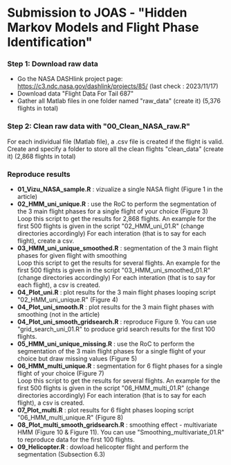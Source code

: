 # Submission to JOAS - "Hidden Markov Models and Flight Phase Identification" 

### Step 1: Download raw data 

- Go the NASA DASHlink project page: https://c3.ndc.nasa.gov/dashlink/projects/85/ (last check : 2023/11/17)
- Download data "Flight Data For Tail 687" 
- Gather all Matlab files in one folder named "raw_data" (create it) (5,376 flights in total)

### Step 2: Clean raw data with "00_Clean_NASA_raw.R"

For each individual file (Matlab file), a .csv file is created if the flight is valid. 
Create and specify a folder to store all the clean flights "clean_data" (create it) (2,868 flights in total)

### Reproduce results

- **01_Vizu_NASA_sample.R** : vizualize a single NASA flight (Figure 1 in the article)  
- **02_HMM_uni_unique.R** : use the RoC to perform the segmentation of the 3 main flight phases for a single flight of your choice (Figure 3)  
  Loop this script to get the results for 2,868 flights.
  An example for the first 500 flights is given in the script "02_HMM_uni_01.R" (change directories accordingly)
  For each interation (that is to say for each flight), create a csv. 
- **03_HMM_uni_unique_smoothed.R** : segmentation of the 3 main flight phases for given flight with smoothing  
  Loop this script to get the results for several flights.
  An example for the first 500 flights is given in the script "03_HMM_uni_smoothed_01.R" (change directories accordingly)
  For each interation (that is to say for each flight), a csv is created. 
- **04_Plot_uni.R** : plot results for the 3 main flight phases looping script "02_HMM_uni_unique.R" (Figure 4)  
- **04_Plot_uni_smooth.R** : plot results for the 3 main flight phases with smoothing (not in the article)  
- **04_Plot_uni_smooth_gridsearch.R** : reproduce Figure 9. You can use "grid_search_uni_01.R" to produce grid search results for the first 100 flights. 
- **05_HMM_uni_unique_missing.R** : use the RoC to perform the segmentation of the 3 main flight phases for a single flight of your choice but draw missing values (Figure 5)  
- **06_HMM_multi_unique.R** : segmentation for 6 flight phases for a single flight of your choice (Figure 7)  
  Loop this script to get the results for several flights.
  An example for the first 500 flights is given in the script "06_HMM_multi_01.R" (change directories accordingly)
  For each interation (that is to say for each flight), a csv is created. 
- **07_Plot_multi.R** : plot results for 6 flight phases looping script "06_HMM_multi_unique.R" (Figure 8)   
- **08_Plot_multi_smooth_gridsearch.R** : smoothing effect - multivariate HMM (Figure 10 & Figure 11). You can use "Smoothing_multivariate_01.R" to reproduce data for the first 100 flights. 
- **09_Helicopter.R** : dowload helicopter flight and perform the segmentation (Subsection 6.3)    
